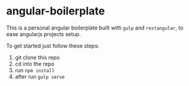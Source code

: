 # angular-boilerplate

This is a personal angular boilerplate built with
 `gulp` and `restangular`, to ease angularjs projects setup.

To get started just follow these steps:

 1. git clone this repo
 2. cd into the repo
 3. run `npm install`
 4. after run `gulp serve`
